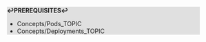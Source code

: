 <div style="margin:2em; background-color: #e0e0e0;">

<strong>↩PREREQUISITES↩</strong>

 * Concepts/Pods_TOPIC
 * Concepts/Deployments_TOPIC

</div>

